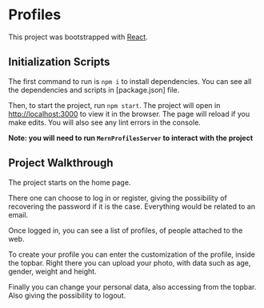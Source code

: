 # Profiles

This project was bootstrapped with [React](https://es.reactjs.org/).

## Initialization Scripts

The first command to run is `npm i` to install dependencies.
You can see all the dependencies and scripts in [package.json] file.

Then, to start the project, run `npm start`.
The project will open in [http://localhost:3000](http://localhost:3000) to view it in the browser.
The page will reload if you make edits.
You will also see any lint errors in the console.

**Note: you will need to run `MernProfilesServer` to interact with the project**

## Project Walkthrough

The project starts on the home page.

There one can choose to log in or register, giving the possibility of recovering the password if it is the case. Everything would be related to an email.

Once logged in, you can see a list of profiles, of people attached to the web.

To create your profile you can enter the customization of the profile, inside the topbar. Right there you can upload your photo, with data such as age, gender, weight and height.

Finally you can change your personal data, also accessing from the topbar. Also giving the possibility to logout.